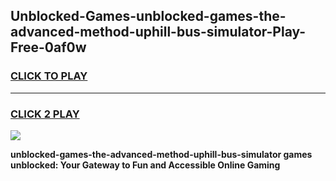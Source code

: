 
## Unblocked-Games-unblocked-games-the-advanced-method-uphill-bus-simulator-Play-Free-0af0w
<h3>
<a href="https://premium76.site?title=unblocked-games-the-advanced-method-uphill-bus-simulator&ref=18A">CLICK TO PLAY</a></h3>
<hr>

<h3>
<a href="https://premium76.site?title=unblocked-games-the-advanced-method-uphill-bus-simulator&ref=18A">CLICK 2 PLAY</a>
  
</h3>

<a href="https://premium76.site?title=unblocked-games-the-advanced-method-uphill-bus-simulator&ref=18A"><img src="https://clearcache.store/games.png"></a>


**unblocked-games-the-advanced-method-uphill-bus-simulator games unblocked: Your Gateway to Fun and Accessible Online Gaming**
